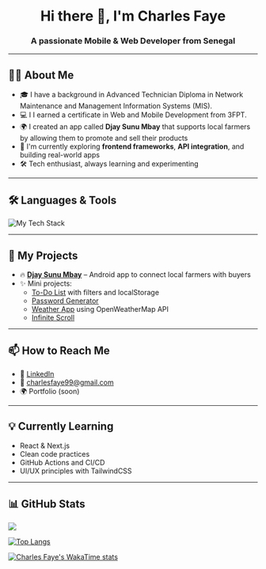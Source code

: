 <h1 align="center">Hi there 👋, I'm Charles Faye</h1>
<h3 align="center">A passionate Mobile & Web Developer from Senegal</h3>

---

## 👨‍💻 About Me

- 🎓 I have a background in Advanced Technician Diploma in Network Maintenance and Management Information Systems (MIS).
- 💻 I I earned a certificate in Web and Mobile Development from 3FPT.
- 🌍 I created an app called **Djay Sunu Mbay** that supports local farmers by allowing them to promote and sell their products
- 🌱 I'm currently exploring **frontend frameworks**, **API integration**, and building real-world apps
- 🛠️ Tech enthusiast, always learning and experimenting

---

## 🛠️ Languages & Tools

<p align="left">
  <img src="https://skillicons.dev/icons?i=html,css,tailwind,js,java,androidstudio,git,github,vscode,npm,vite" alt="My Tech Stack" />
</p>

---

## 📌 My Projects

- 🔥 [**Djay Sunu Mbay**](https://github.com/CharlesFaye/djay-sunu-mbay) – Android app to connect local farmers with buyers  
- ✨ Mini projects:  
  - [To-Do List](https://github.com/CharlesFaye/todo-list-app) with filters and localStorage  
  - [Password Generator](https://github.com/CharlesFaye/password-generator)  
  - [Weather App](https://github.com/CharlesFaye/weather-app) using OpenWeatherMap API  
  - [Infinite Scroll](https://github.com/CharlesFaye/infinite-scroll-app)

---

## 📫 How to Reach Me

- 💼 [LinkedIn](https://www.linkedin.com/in/charles-simel-faye-3382bb2aa/)  
- 📧 charlesfaye99@gmail.com  
- 🌍 Portfolio (soon)

---

## 💡 Currently Learning

- React & Next.js  
- Clean code practices  
- GitHub Actions and CI/CD  
- UI/UX principles with TailwindCSS

---

## 📊 GitHub Stats

<picture>
  <source
    srcset="https://github-readme-stats.vercel.app/api?username=CharlesFaye&show_icons=true&theme=dark"
    media="(prefers-color-scheme: dark)"
  />
  <source
    srcset="https://github-readme-stats.vercel.app/api?username=CharlesFaye&show_icons=true"
    media="(prefers-color-scheme: light), (prefers-color-scheme: no-preference)"
  />
  <img src="https://github-readme-stats.vercel.app/api?username=CharlesFaye&show_icons=true" />
</picture>

[![Top Langs](https://github-readme-stats.vercel.app/api/top-langs/?username=CharlesFaye&langs_count=8&layout=pie)](https://github.com/CharlesFaye/github-readme-stats)

[![Charles Faye's WakaTime stats](https://github-readme-stats.vercel.app/api/wakatime?username=CharlesFaye)](https://github.com/CharlesFaye/github-readme-stats)




